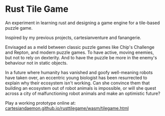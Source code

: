 # Rust Tile Game

An experiment in learning rust and designing a game engine for a tile-based puzzle game.

Inspired by my previous projects, cartesianventure and fanangerie.

Envisaged as a meld between classic puzzle games like Chip's Challenge and Repton, and modern puzzle games. To have active, moving enemies, but not to rely on dexterity. And to have the puzzle be more in the enemy's behaviour not in static objects.

In a future where humanity has vanished and goofy well-meaning robots have taken over, an eccentric young biologist has been resurrected to explain why their ecosystem isn't working. Can she convince them that building an ecosystem out of robot animals is impossible, or will she quest across a city of malfunctioning robot animals and make an optimistic future?

Play a working prototype online at: <a href=https://cartesiandaemon.github.io/rusttilegame/wasm/tilegame.html>cartesiandaemon.github.io/rusttilegame/wasm/tilegame.html</a>
